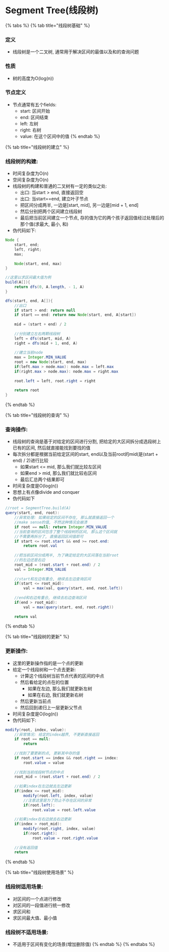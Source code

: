# Segment Tree\(线段树\)

{% tabs %}
{% tab title="线段树基础" %}
### 定义

* 线段树是一个二叉树, 通常用于解决区间的最值以及和的查询问题

### 性质

* 树的高度为O\(log\(n\)\)

### 节点定义

* 节点通常有五个fields:
  * start: 区间开始
  * end: 区间结束
  * left: 左树
  * right: 右树
  * value: 在这个区间中的值
{% endtab %}

{% tab title="线段树的建立" %}
### 线段树的构建:

* 时间复杂度为O\(n\)
* 空间复杂度为O\(n\)
* 线段树的构建和普通的二叉树有一定的类似之处:
  * 出口: 当start &gt; end, 直接返回空
  * 出口: 当start==end, 建立叶子节点
  * 把区间分成两半, 一边是\[start, mid\], 另一边是\[mid + 1, end\]
  * 然后分别把两个区间建立线段树
  * 最后把当前区间建立一个节点, 存的值为它的两个孩子返回值经过处理后的那个值\(求最大, 最小, 和\)
* 伪代码如下:

```java
Node {
    start, end;
    left, right;
    max;    
    
    Node(start, end, max)
}

//这里以求区间最大值为例
build(A[]){
    return dfs(0, A.length, - 1, A)
}

dfs(start, end, A[]){
    //出口
    if start > end: return null
    if start == end: return new Node(start, end, A[start])
    
    mid = (start + end) / 2
    
    //分别建立左右两颗线段树
    left = dfs(start, mid, A)
    right = dfs(mid + 1, end, A)
    
    //建立当前node
    max = Integer.MIN_VALUE
    root = new Node(start, end, max)
    if(left.max > node.max): node.max = left.max
    if(right.max > node.max): node.max = right.max
    
    root.left = left, root.right = right
    
    return root
}
```
{% endtab %}

{% tab title="线段树的查询" %}
### 查询操作:

* 线段树的查询是基于对给定的区间进行分割, 把给定的大区间拆分成选段树上已有的区间, 然后就直接能找到要找的值
* 每次拆分都是根据当前给定区间的start, end以及当前root的mid\(是\(start + end\) / 2\)进行比较
  * 如果start &lt;= mid, 那么我们就比较左区间
  * 如果end &gt; mid, 那么我们就比较右区间
  * 最后汇总两个结果即可
* 时间复杂度是O\(log\(n\)\)
* 思想上有点像divide and conquer
* 伪代码如下

```java
//root = SegmentTree.build(A)
query(start, end, root):
    //异常处理: 如果给定的区间不存在, 那么就直接返回一个
    //make sense的值, 不然这种情况会崩溃
    if root == null: return Integer.MIN_VALUE
    //当前查询的区间包含了整个线段树的区间, 那么这个区间就
    //不需要再拆分了, 直接返回区间值即可
    if start <= root.start && end >= root.end:
        return root.val
    
    //把当前区间分成两半, 为了确定给定的大区间落在当前root
    //的左边还是右边
    root_mid = (root.start + root.end) / 2
    val = Integer.MIN_VALUE
    
    //start和左边有重合, 继续去左边查询区间
    if(start <= root_mid):
        val = max(val, query(start, end, root.left))
    
    //end和右边有重合, 继续去右边查询区间
    if(end > root_mid):
        val = max(query(start, end, root.right))
    
    return val
```
{% endtab %}

{% tab title="线段树的更新" %}
### 更新操作:

* 这里的更新操作指的是一个点的更新
* 给定一个线段树和一个点去更新:
  * 计算这个线段树当前节点代表的区间的中点
  * 然后看给定的点在的位置
    * 如果在左边, 那么我们就更新左树
    * 如果在右边, 我们就更新右树
  * 然后更新当前点
  * 然后回到递归上一层更新父节点
* 时间复杂度是O\(log\(n\)\)
* 伪代码如下:

```java
modify(root, index, value):
    //异常情况: 给定的index越界, 不更新直接返回
    if root == null:
        return
        
    //找到了要更新的点, 更新其中存的值
    if root.start == index && root.right == index:
        root.value = value
    
    //找到当前线段树节点的中点
    root_mid = (root.start + root.end) / 2
    
    //如果index在左边就去左边更新
    if(index <= root_mid):
        modify(root.left, index, value)
        //注意这里是为了防止不存在区间的异常
        if(root.left):
            root.value = root.left.value
    
    //如果index在右边就去右边更新
    if(index > root_mid):
        modify(root.right, index, value)
        if(root.right):
            root.value = root.right.value
    
    //没有返回值
    return
```
{% endtab %}

{% tab title="线段树使用场景" %}
### 线段树适用场景:

* 对区间的一个点进行修改
* 对区间的一段值进行统一修改
* 求区间和
* 求区间最大值、最小值

### 线段树不适用场景:

* 不适用于区间有变化的场景\(增加删除值\)
{% endtab %}
{% endtabs %}

